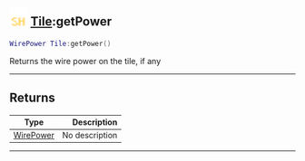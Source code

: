 ## <img src="../../.gitbook/assets/shared.png" width="32" height="32" /> [Tile](../tile/README.md):getPower

```lua
WirePower Tile:getPower()
```

Returns the wire power on the tile, if any<br>

-----------------
## Returns

| Type   | Description |
| ------ | ----------: |
| [WirePower](../wirepower/README.md) | No description |


--------